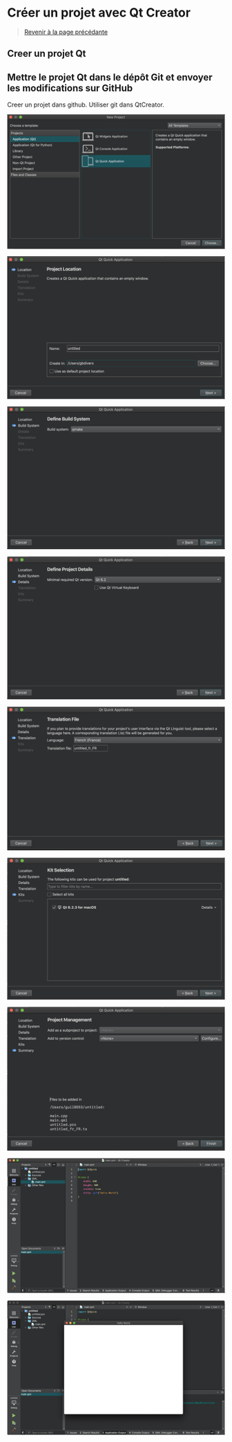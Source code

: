 
# Créer un projet avec Qt Creator

> [Revenir à la page précédante](README.md)

## Creer un projet Qt

## Mettre le projet Qt dans le dépôt Git et envoyer les modifications sur GitHub



Creer un projet dans github. Utiliser git dans QtCreator.

![Page d'acceuil](images/qtc_07.png)

![Page d'acceuil](images/qtc_08.png)

![Page d'acceuil](images/qtc_09.png)

![Page d'acceuil](images/qtc_10.png)

![Page d'acceuil](images/qtc_11.png)

![Page d'acceuil](images/qtc_12.png)

![Page d'acceuil](images/qtc_13.png)

![Page d'acceuil](images/qtc_14.png)

![Page d'acceuil](images/qtc_15.png)
